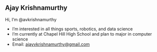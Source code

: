## Ajay Krishnamurthy
Hi, I’m @avkrishnamurthy
- I’m interested in all things sports, robotics, and data science
- I’m currently at Chapel Hill High School and plan to major in computer science
- Email: ajayvkrishnamurthy@gmail.com

<!---
avkrishnamurthy/avkrishnamurthy is a ✨ special ✨ repository because its `README.md` (this file) appears on your GitHub profile.
You can click the Preview link to take a look at your changes.
--->
